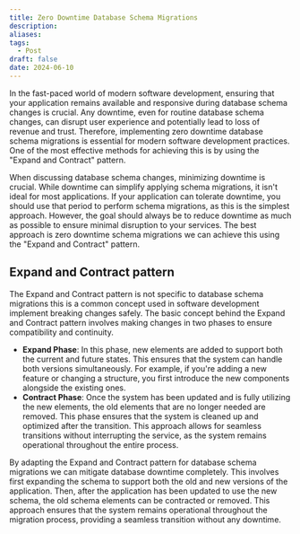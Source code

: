 ```yaml
---
title: Zero Downtime Database Schema Migrations
description: 
aliases: 
tags:
  - Post
draft: false
date: 2024-06-10
---
```

In the fast-paced world of modern software development, ensuring that your application remains available and responsive during database schema changes is crucial. Any downtime, even for routine database schema changes, can disrupt user experience and potentially lead to loss of revenue and trust. Therefore, implementing zero downtime database schema migrations is essential for modern software development practices. One of the most effective methods for achieving this is by using the "Expand and Contract" pattern.

When discussing database schema changes, minimizing downtime is crucial. While downtime can simplify applying schema migrations, it isn't ideal for most applications. If your application can tolerate downtime, you should use that period to perform schema migrations, as this is the simplest approach. However, the goal should always be to reduce downtime as much as possible to ensure minimal disruption to your services. The best approach is zero downtime schema migrations we can achieve this using the "Expand and Contract" pattern.

## Expand and Contract pattern

The Expand and Contract pattern is not specific to database schema migrations this is a common concept used in software development implement breaking changes safely. The basic concept behind the Expand and Contract pattern involves making changes in two phases to ensure compatibility and continuity.
- **Expand Phase**: In this phase, new elements are added to support both the current and future states. This ensures that the system can handle both versions simultaneously. For example, if you're adding a new feature or changing a structure, you first introduce the new components alongside the existing ones.
- **Contract Phase**: Once the system has been updated and is fully utilizing the new elements, the old elements that are no longer needed are removed. This phase ensures that the system is cleaned up and optimized after the transition.
This approach allows for seamless transitions without interrupting the service, as the system remains operational throughout the entire process.

By adapting the Expand and Contract pattern for database schema migrations we can mitigate database downtime completely. This involves first expanding the schema to support both the old and new versions of the application. Then, after the application has been updated to use the new schema, the old schema elements can be contracted or removed. This approach ensures that the system remains operational throughout the migration process, providing a seamless transition without any downtime.